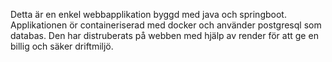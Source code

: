 Detta är en enkel webbapplikation byggd med java och springboot.
Applikationen ör containeriserad med docker och använder postgresql som databas. 
Den har distruberats på webben med hjälp av render för att ge en billig och säker driftmiljö.
